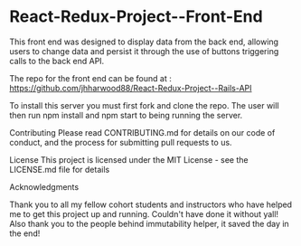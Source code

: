 # React-Redux-Project--Front-End

This front end was designed to display data from the back end, allowing users to change data and persist it through the use of buttons triggering calls to the back end API.

The repo for the front end can be found at : https://github.com/jhharwood88/React-Redux-Project--Rails-API

To install this server you must first fork and clone the repo. The user will then run npm install and npm start to being running the server.

Contributing Please read CONTRIBUTING.md for details on our code of conduct, and the process for submitting pull requests to us.

License This project is licensed under the MIT License - see the LICENSE.md file for details

Acknowledgments

Thank you to all my fellow cohort students and instructors who have helped me to get this project up and running. Couldn't have done it without yall! Also thank you to the people behind immutability helper, it saved the day in the end!
